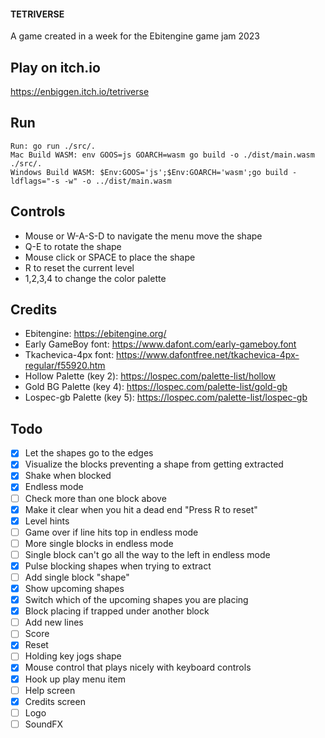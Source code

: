 #### TETRIVERSE
A game created in a week for the Ebitengine game jam 2023

## Play on itch.io
https://enbiggen.itch.io/tetriverse

## Run
```
Run: go run ./src/.
Mac Build WASM: env GOOS=js GOARCH=wasm go build -o ./dist/main.wasm ./src/.
Windows Build WASM: $Env:GOOS='js';$Env:GOARCH='wasm';go build -ldflags="-s -w" -o ../dist/main.wasm
```

## Controls
- Mouse or W-A-S-D to navigate the menu move the shape
- Q-E to rotate the shape
- Mouse click or SPACE to place the shape
- R to reset the current level
- 1,2,3,4 to change the color palette 

## Credits
- Ebitengine: https://ebitengine.org/
- Early GameBoy font: https://www.dafont.com/early-gameboy.font
- Tkachevica-4px font: https://www.dafontfree.net/tkachevica-4px-regular/f55920.htm
- Hollow Palette (key 2): https://lospec.com/palette-list/hollow
- Gold BG Palette (key 4): https://lospec.com/palette-list/gold-gb
- Lospec-gb Palette (key 5): https://lospec.com/palette-list/lospec-gb

## Todo
- [x] Let the shapes go to the edges
- [x] Visualize the blocks preventing a shape from getting extracted
- [x] Shake when blocked
- [x] Endless mode
- [ ] Check more than one block above
- [x] Make it clear when you hit a dead end "Press R to reset"
- [x] Level hints
- [ ] Game over if line hits top in endless mode
- [ ] More single blocks in endless mode
- [ ] Single block can't go all the way to the left in endless mode
- [x] Pulse blocking shapes when trying to extract
- [ ] Add single block "shape"
- [x] Show upcoming shapes
- [x] Switch which of the upcoming shapes you are placing
- [x] Block placing if trapped under another block
- [ ] Add new lines
- [ ] Score
- [x] Reset
- [ ] Holding key jogs shape
- [x] Mouse control that plays nicely with keyboard controls
- [x] Hook up play menu item
- [ ] Help screen
- [x] Credits screen
- [ ] Logo
- [ ] SoundFX